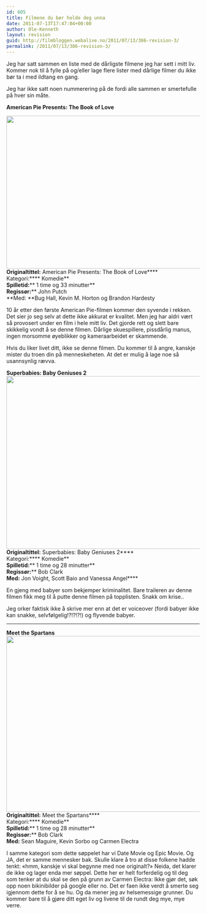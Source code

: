 ```yaml
---
id: 605
title: Filmene du bør holde deg unna
date: 2011-07-13T17:47:04+00:00
author: Ole-Kenneth
layout: revision
guid: http://filmbloggen.webalive.no/2011/07/13/386-revision-3/
permalink: /2011/07/13/386-revision-3/
---
```

Jeg har satt sammen en liste med de dårligste filmene jeg har sett i mitt liv. Kommer nok til å fylle på og/eller lage flere lister med dårlige filmer du ikke bør ta i med ildtang en gang.

Jeg har ikke satt noen nummerering på de fordi alle sammen er smertefulle på hver sin måte.

**American Pie Presents: The Book of Love**

<a href="http://filmbloggen.webalive.no/2011/05/31/filmene-du-bor-holde-deg-unna/american-pie-book-of-love3-900x598/" rel="attachment wp-att-387"><img class="alignnone size-full wp-image-387" title="American-Pie-Book-of-Love3-900x598" src="http://filmbloggen.webalive.no/files/2011/05/american-pie-book-of-love3-900x598-e1310571932338.jpg" alt="" width="600" height="398" /></a>  
****Originaltittel:**** American Pie Presents: The Book of Love****  
Kategori:**** Komedie**  
**Spilletid:**** 1 time og 33 minutter**  
**Regissør:**** John Putch  
**Med: **Bug Hall, Kevin M. Horton og Brandon Hardesty

10 år etter den første American Pie-filmen kommer den syvende i rekken. Det sier jo seg selv at dette ikke akkurat er kvalitet. Men jeg har aldri vært så provosert under en film i hele mitt liv. Det gjorde rett og slett bare skikkelig vondt å se denne filmen. Dårlige skuespillere, pissdårlig manus, ingen morsomme øyeblikker og kameraarbeidet er skammende.

Hvis du liker livet ditt, ikke se denne filmen. Du kommer til å angre, kanskje mister du troen din på menneskeheten. At det er mulig å lage noe så usannsynlig rævva.

**Superbabies: Baby Geniuses 2**  
[<img class="alignnone size-full wp-image-389" title="superbabies" src="http://filmbloggen.webalive.no/files/2011/05/superbabies.jpg" alt="" width="600" height="450" />](http://filmbloggen.webalive.no/?attachment_id=389)  
****Originaltittel:**** Superbabies: Baby Geniuses 2****  
Kategori:**** Komedie**  
**Spilletid:**** 1 time og 28 minutter**  
**Regissør:**** Bob Clark  
**Med:** Jon Voight, Scott Baio and Vanessa Angel****

En gjeng med babyer som bekjemper kriminalitet. Bare traileren av denne filmen fikk meg til å putte denne filmen på topplisten. Snakk om krise..

Jeg orker faktisk ikke å skrive mer enn at det er voiceover (fordi babyer ikke kan snakke, selvfølgelig!?!?!?!) og flyvende babyer.  
****

**Meet the Spartans**  
[<img class="alignnone size-large wp-image-390" title="meet the spartans" src="http://filmbloggen.webalive.no/files/2011/05/meet-the-spartans-1024x757.jpg" alt="" width="620" height="458" />](http://filmbloggen.webalive.no/?attachment_id=390)  
****Originaltittel:**** Meet the Spartans****  
Kategori:**** Komedie**  
**Spilletid:**** 1 time og 28 minutter**  
**Regissør:**** Bob Clark  
**Med:** Sean Maguire, Kevin Sorbo og Carmen Electra

I samme kategori som dette søppelet har vi Date Movie og Epic Movie. Og JA, det er samme mennesker bak. Skulle klare å tro at disse folkene hadde tenkt: &laquo;hmm, kanskje vi skal begynne med noe originalt?&raquo; Neida, det klarer de ikke og lager enda mer søppel. Dette her er helt forferdelig og til deg som tenker at du skal se den på grunn av Carmen Electra: Ikke gjør det, søk opp noen bikinibilder på google eller no. Det er faen ikke verdt å smerte seg igjennom dette for å se hu. Og da mener jeg av helsemessige grunner. Du kommer bare til å gjøre ditt eget liv og livene til de rundt deg mye, mye verre.